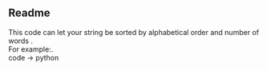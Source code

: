 ## Readme
This code can let your string be sorted by alphabetical order and number of words .<br>
For example:.<br>
code -> python
